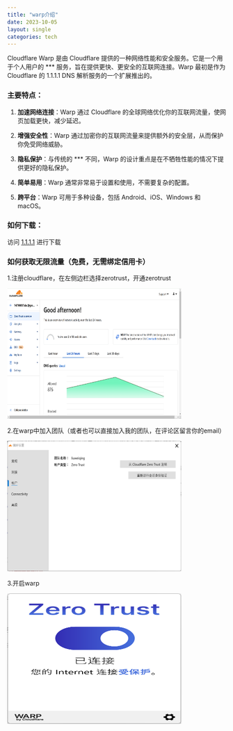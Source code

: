 ```yaml
---
title: "warp介绍"
date: 2023-10-05
layout: single
categories: tech
---
```


Cloudflare Warp 是由 Cloudflare 提供的一种网络性能和安全服务。它是一个用于个人用户的 *** 服务，旨在提供更快、更安全的互联网连接。Warp 最初是作为 Cloudflare 的 1.1.1.1 DNS 解析服务的一个扩展推出的。

### 主要特点：

1. **加速网络连接**：Warp 通过 Cloudflare 的全球网络优化你的互联网流量，使网页加载更快，减少延迟。
  
2. **增强安全性**：Warp 通过加密你的互联网流量来提供额外的安全层，从而保护你免受网络威胁。

3. **隐私保护**：与传统的 *** 不同，Warp 的设计重点是在不牺牲性能的情况下提供更好的隐私保护。

4. **简单易用**：Warp 通常非常易于设置和使用，不需要复杂的配置。

5. **跨平台**：Warp 可用于多种设备，包括 Android、iOS、Windows 和 macOS。

### 如何下载：

访问 [1.1.1.1](https://1.1.1.1/) 进行下载

### 如何获取无限流量（免费，无需绑定信用卡）

1.注册cloudflare，在左侧边栏选择zerotrust，开通zerotrust

<img src="/assets/images/warp/image-2.png" alt="join zerotrust" width="400" height="300"/>

2.在warp中加入团队（或者也可以直接加入我的团队，在评论区留言你的email）

<img src="/assets/images/warp/image.png" alt="team" width="400" height="300"/>

3.开启warp

<img src="/assets/images/warp/image-1.png" alt="success" width="400" height="300"/>




